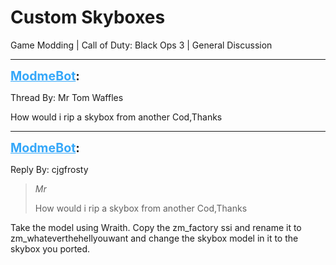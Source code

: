 # Custom Skyboxes
Game Modding | Call of Duty: Black Ops 3 | General Discussion

---
<strong style="font-size: 1.4em;"><span style="text-decoration: underline;text-decoration-color: #34a7f9;"><span style="color:#34a7f9;">ModmeBot</span></span>:</strong>

<p>Thread By: Mr Tom Waffles<br /><p style="text-align:left;">How would i rip a skybox from another Cod,Thanks</p></p>

---
<strong style="font-size: 1.4em;"><span style="text-decoration: underline;text-decoration-color: #34a7f9;"><span style="color:#34a7f9;">ModmeBot</span></span>:</strong>

<p>Reply By: cjgfrosty<br /><blockquote><em>Mr</em><p style="text-align:left;">How would i rip a skybox from another Cod,Thanks</p></blockquote><p style="text-align:left;">Take the model using Wraith. Copy the zm_factory ssi and rename it to zm_whateverthehellyouwant and change the skybox model in it to the skybox you ported. </p></p>
